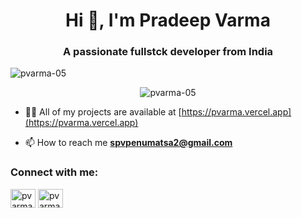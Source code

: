 <h1 align="center">Hi 👋, I'm Pradeep Varma</h1>
<h3 align="center">A passionate fullstck developer from India</h3>

<p align="left"> <img src="https://komarev.com/ghpvc/?username=your-github-pvarma-05&label=Views" alt="pvarma-05" /> </p>

<p align="center"> <img src="https://github-profile-trophy.vercel.app/?username=pvarma-05&theme=onedark" alt="pvarma-05" />

- 👨‍💻 All of my projects are available at [https://pvarma.vercel.app](https://pvarma.vercel.app)

- 📫 How to reach me **spvpenumatsa2@gmail.com**

<h3 align="left">Connect with me:</h3>
<p align="left">
<a href="https://linkedin.com/in/pvarma5" target="blank"><img align="center" src="https://raw.githubusercontent.com/rahuldkjain/github-profile-readme-generator/master/src/images/icons/Social/linked-in-alt.svg" alt="pvarma5" height="30" width="40" /></a>
<a href="https://www.leetcode.com/pvarma_05" target="blank"><img align="center" src="https://raw.githubusercontent.com/rahuldkjain/github-profile-readme-generator/master/src/images/icons/Social/leet-code.svg" alt="pvarma_05" height="30" width="40" /></a>
</p>

